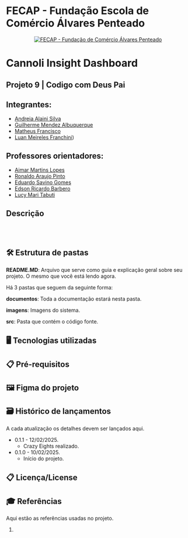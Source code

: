 # FECAP - Fundação Escola de Comércio Álvares Penteado

<p align="center">
<a href= "https://www.fecap.br/"><img src="https://encrypted-tbn0.gstatic.com/images?q=tbn:ANd9GcRhZPrRa89Kma0ZZogxm0pi-tCn_TLKeHGVxywp-LXAFGR3B1DPouAJYHgKZGV0XTEf4AE&usqp=CAU" alt="FECAP - Fundação de Comércio Álvares Penteado" border="0"></a>
</p>

# Cannoli Insight Dashboard

## Projeto 9 | Codigo com Deus Pai

## Integrantes:  
- [Andreia Alaini Silva](INSERIR)
- [Guilherme Mendez Albuquerque](INSERIR)
- [Matheus Francisco](INSERIR)  
- [Luan Meireles Franchini](https://www.linkedin.com/in/luan-m-132452142/))  

## Professores orientadores: 
- [Aimar Martins Lopes](https://www.linkedin.com/in/aimarlopes/)
- [Ronaldo Araujo Pinto](https://br.linkedin.com/in/ronaldo-araujo-pinto-3542811a)
- [Eduardo Savino Gomes](https://br.linkedin.com/in/eduardo-savino)
- [Edson Ricardo Barbero](https://br.linkedin.com/in/edsonbarbero)
- [Lucy Mari Tabuti](https://br.linkedin.com/in/lucymari)

## Descrição

<p align="center">
  <br></br>

## 🛠 Estrutura de pastas

<b>README.MD</b>: Arquivo que serve como guia e explicação geral sobre seu projeto. O mesmo que você está lendo agora.

Há 3 pastas que seguem da seguinte forma:

<b>documentos</b>: Toda a documentação estará nesta pasta.

<b>imagens</b>: Imagens do sistema.

<b>src</b>: Pasta que contém o código fonte.

## 🖥 Tecnologias utilizadas 


## 📋 Pré-requisitos


## 🖼 Figma do projeto


## 🗃 Histórico de lançamentos
A cada atualização os detalhes devem ser lançados aqui.
* 0.1.1 - 12/02/2025.
  * Crazy Eights realizado. 
* 0.1.0 - 10/02/2025.
  * Início do projeto. 

## 📋 Licença/License



## 🎓 Referências

Aqui estão as referências usadas no projeto.

1.
